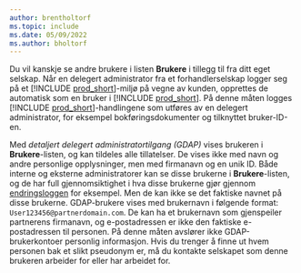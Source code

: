 ```yaml
---
author: brentholtorf
ms.topic: include
ms.date: 05/09/2022
ms.author: bholtorf
---
```

Du vil kanskje se andre brukere i listen **Brukere** i tillegg til fra ditt eget selskap. Når en delegert administrator fra et forhandlerselskap logger seg på et [!INCLUDE [prod_short](prod_short.md)]-miljø på vegne av kunden, opprettes de automatisk som en bruker i [!INCLUDE [prod_short](prod_short.md)]. På denne måten logges [!INCLUDE [prod_short](prod_short.md)]-handlingene som utføres av en delegert administrator, for eksempel bokføringsdokumenter og tilknyttet bruker-ID-en.  

Med *detaljert delegert administratortilgang (GDAP)* vises brukeren i **Brukere**-listen, og kan tildeles alle tillatelser. De vises ikke med navn og andre personlige opplysninger, men med firmanavn og en unik ID. Både interne og eksterne administratorer kan se disse brukerne i **Brukere**-listen, og de har full gjennomsiktighet i hva disse brukerne gjør gjennom [endringsloggen](../across-log-changes.md) for eksempel. Men de kan ikke se det faktiske navnet på disse brukerne. GDAP-brukere vises med brukernavn i følgende format: `User123456@partnerdomain.com`. De kan ha et brukernavn som gjenspeiler partnerens firmanavn, og e-postadressen er ikke den faktiske e-postadressen til personen. På denne måten avslører ikke GDAP-brukerkontoer personlig informasjon. Hvis du trenger å finne ut hvem personen bak et slikt pseudonym er, må du kontakte selskapet som denne brukeren arbeider for eller har arbeidet for.  

